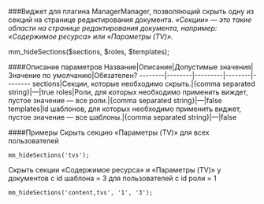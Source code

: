 ###Виджет для плагина ManagerManager, позволяющий скрыть одну из секций на странице редактирования документа.
*«Секции» — это такие области на странице редактирования документа, например: «Содержимое ресурса» или «Параметры (TV)».*

mm_hideSections($sections, $roles, $templates);

####Описание параметров
Название|Описание|Допустимые значения|Значение по умолчанию|Обязателен?
--------|--------|---------|--------|--------
sections|Секции, которые необходимо скрыть.|{comma separated string}|—|true
roles|Роли, для которых необходимо применить виждет, пустое значение — все роли.|{comma separated string}|—|false
templates|Id шаблонов, для которых необходимо применить виджет, пустое значение — все шаблоны.|{comma separated string}|—|false

####Примеры
Скрыть секцию «Параметры (TV)» для всех пользователей
	
	mm_hideSections('tvs');
Скрыть секции «Содержимое ресурса» и «Параметры (TV)» у документов с id шаблона = 3 для пользователей с id роли = 1
	
	mm_hideSections('content,tvs', '1', '3');